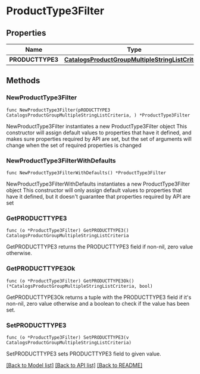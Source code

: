 # ProductType3Filter

## Properties

Name | Type | Description | Notes
------------ | ------------- | ------------- | -------------
**PRODUCTTYPE3** | [**CatalogsProductGroupMultipleStringListCriteria**](CatalogsProductGroupMultipleStringListCriteria.md) |  | 

## Methods

### NewProductType3Filter

`func NewProductType3Filter(pRODUCTTYPE3 CatalogsProductGroupMultipleStringListCriteria, ) *ProductType3Filter`

NewProductType3Filter instantiates a new ProductType3Filter object
This constructor will assign default values to properties that have it defined,
and makes sure properties required by API are set, but the set of arguments
will change when the set of required properties is changed

### NewProductType3FilterWithDefaults

`func NewProductType3FilterWithDefaults() *ProductType3Filter`

NewProductType3FilterWithDefaults instantiates a new ProductType3Filter object
This constructor will only assign default values to properties that have it defined,
but it doesn't guarantee that properties required by API are set

### GetPRODUCTTYPE3

`func (o *ProductType3Filter) GetPRODUCTTYPE3() CatalogsProductGroupMultipleStringListCriteria`

GetPRODUCTTYPE3 returns the PRODUCTTYPE3 field if non-nil, zero value otherwise.

### GetPRODUCTTYPE3Ok

`func (o *ProductType3Filter) GetPRODUCTTYPE3Ok() (*CatalogsProductGroupMultipleStringListCriteria, bool)`

GetPRODUCTTYPE3Ok returns a tuple with the PRODUCTTYPE3 field if it's non-nil, zero value otherwise
and a boolean to check if the value has been set.

### SetPRODUCTTYPE3

`func (o *ProductType3Filter) SetPRODUCTTYPE3(v CatalogsProductGroupMultipleStringListCriteria)`

SetPRODUCTTYPE3 sets PRODUCTTYPE3 field to given value.



[[Back to Model list]](../README.md#documentation-for-models) [[Back to API list]](../README.md#documentation-for-api-endpoints) [[Back to README]](../README.md)


